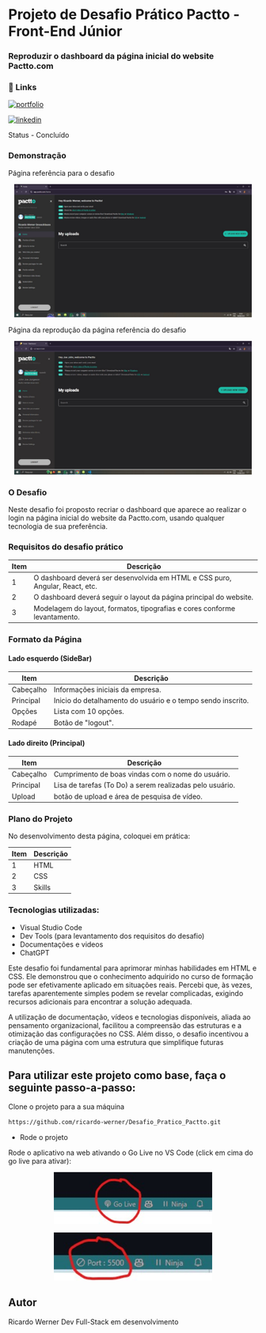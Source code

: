 # Projeto de Desafio Prático Pactto - Front-End Júnior

### Reproduzir o dashboard da página inicial do website Pactto.com


### 🔗 Links
[![portfolio](https://img.shields.io/badge/my_portfolio-000?style=for-the-badge&logo=ko-fi&logoColor=white)](https://github.com/ricardo-werner)

[![linkedin](https://img.shields.io/badge/linkedin-0A66C2?style=for-the-badge&logo=linkedin&logoColor=white)](https://www.linkedin.com/in/ricardo-werner)


Status - Concluído

### Demonstração

Página referência para o desafio
<p align="center">
  <img width="480" src="assets/to_readme/pactto_app.jpg">
</p>

Página da reprodução da página referência do desafio
<p align="center">
  <img width="480" src="assets/to_readme/pactto_recriacao.jpg">
</p>


### O Desafio
Neste desafio foi proposto recriar o dashboard que aparece ao realizar o login na página inicial do website da Pactto.com, usando qualquer tecnologia de sua preferência.

### Requisitos do desafio prático

| Item  | Descrição                                            
| ----- | -----------------------------------------------------------------------------|
|  1    |  O dashboard deverá ser desenvolvida em HTML e CSS puro, Angular, React, etc.|  
|  2    |  O dashboard deverá seguir o layout da página principal do website.          |
|  3    |  Modelagem do layout, formatos, tipografias e cores conforme levantamento.   |


### Formato da Página

#### Lado esquerdo (SideBar)

| Item        | Descrição                                            
| ------------| ------------------------------------------------------------|
|  Cabeçalho  | Informações iniciais da empresa.                            |
|  Principal  | Inicio do detalhamento do usuário e o tempo sendo inscrito. |
|  Opções     | Lista com 10 opções.                                        |
|  Rodapé     | Botão de "logout".                                          |

#### Lado direito (Principal)

| Item        | Descrição                                            
| ------------| --------------------------------------------------------|
|  Cabeçalho  | Cumprimento de boas vindas com o nome do usuário.        |
|  Principal  | Lisa de tarefas (To Do) a serem realizadas pelo usuário.|
|  Upload     | botão de upload e área de pesquisa de vídeo.            |


### Plano do Projeto

No desenvolvimento desta página, coloquei em prática:

| Item  | Descrição                                            
| ----- | ------------- |
|  1    |  HTML         |
|  2    |  CSS          |
|  3    |  Skills       |

### Tecnologias utilizadas:

- Visual Studio Code
- Dev Tools (para levantamento dos requisitos do desafio)
- Documentações e videos
- ChatGPT


Este desafio foi fundamental para aprimorar minhas habilidades em HTML e CSS.
Ele demonstrou que o conhecimento adquirido no curso de formação pode ser efetivamente aplicado em situações reais. Percebi que, às vezes, tarefas aparentemente simples podem se revelar complicadas, exigindo recursos adicionais para encontrar a solução adequada.

A utilização de documentação, vídeos e tecnologias disponíveis, aliada ao pensamento organizacional, facilitou a compreensão das estruturas e a otimização das configurações no CSS. Além disso, o desafio incentivou a criação de uma página com uma estrutura que simplifique futuras manutenções.

## Para utilizar este projeto como base, faça o seguinte passo-a-passo:

Clone o projeto para a sua máquina
```bash
https://github.com/ricardo-werner/Desafio_Pratico_Pactto.git
```
- Rode o projeto

Rode o aplicativo na web ativando o Go Live no VS Code (click em cima do go live para ativar):
<p align="center">
  <img width="320" src="assets/to_readme/GoLive.jpg"
</p>

<p align="center">
  <img width="320" src="assets/to_readme/GoLiveOn.jpg"
</p>


## Autor

Ricardo Werner
Dev Full-Stack em desenvolvimento
